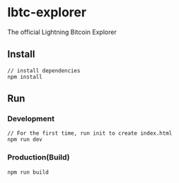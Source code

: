 # lbtc-explorer
The official Lightning Bitcoin Explorer

## Install
```bush
// install dependencies
npm install
```
## Run
### Development
```bush
// For the first time, run init to create index.html
npm run dev
```
### Production(Build)
```bush
npm run build
```